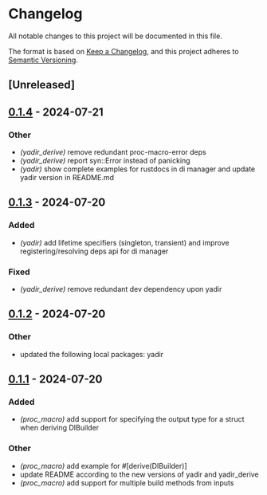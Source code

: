 # Changelog
All notable changes to this project will be documented in this file.

The format is based on [Keep a Changelog](https://keepachangelog.com/en/1.0.0/),
and this project adheres to [Semantic Versioning](https://semver.org/spec/v2.0.0.html).

## [Unreleased]

## [0.1.4](https://github.com/WarriorsSami/yadir/compare/yadir_derive-v0.1.3...yadir_derive-v0.1.4) - 2024-07-21

### Other
- *(yadir_derive)* remove redundant proc-macro-error deps
- *(yadir_derive)* report syn::Error instead of panicking
- *(yadir)* show complete examples for rustdocs in di manager and update yadir version in README.md

## [0.1.3](https://github.com/WarriorsSami/yadir/compare/yadir_derive-v0.1.2...yadir_derive-v0.1.3) - 2024-07-20

### Added
- *(yadir)* add lifetime specifiers (singleton, transient) and improve registering/resolving deps api for di manager

### Fixed
- *(yadir_derive)* remove redundant dev dependency upon yadir

## [0.1.2](https://github.com/WarriorsSami/yadir/compare/yadir_derive-v0.1.1...yadir_derive-v0.1.2) - 2024-07-20

### Other
- updated the following local packages: yadir

## [0.1.1](https://github.com/WarriorsSami/yadir/compare/yadir_derive-v0.1.0...yadir_derive-v0.1.1) - 2024-07-20

### Added
- *(proc_macro)* add support for specifying the output type for a struct when deriving DIBuilder

### Other
- *(proc_macro)* add example for #[derive(DIBuilder)]
- update README according to the new versions of yadir and yadir_derive
- *(proc_macro)* add support for multiple build methods from inputs
